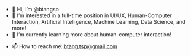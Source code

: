 - 👋 Hi, I’m @btangsp
- 👀 I’m interested in a full-time position in UI/UX, Human-Computer Interaction, Artificial Intelligence, Machine Learning, Data Science, and more!
- 🌱 I’m currently learning more about human-computer interaction!
<!--- 💞️ I’m looking to collaborate on ... --->
- 📫 How to reach me: btang.tsp@gmail.com

<!---
btangsp/btangsp is a ✨ special ✨ repository because its `README.md` (this file) appears on your GitHub profile.
You can click the Preview link to take a look at your changes.
--->
